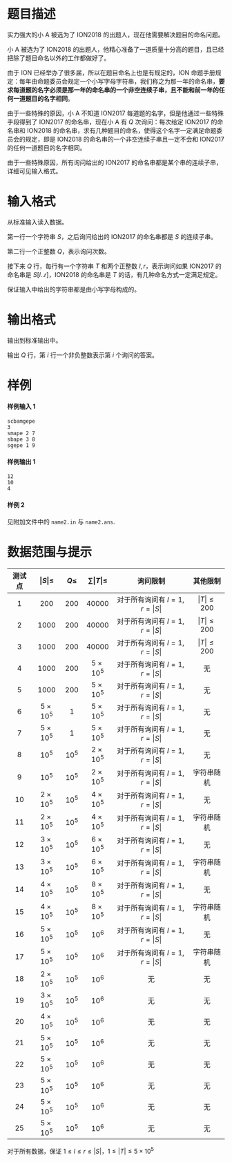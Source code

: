 
# 题目描述

实力强大的小 A 被选为了 ION2018 的出题人，现在他需要解决题目的命名问题。

小 A 被选为了 ION2018 的出题人，他精心准备了一道质量十分高的题目，且已经把除了题目命名以外的工作都做好了。

由于 ION 已经举办了很多届，所以在题目命名上也是有规定的，ION 命题手册规定：每年由命题委员会规定一个小写字母字符串，我们称之为那一年的命名串，**要求每道题的名字必须是那一年的命名串的一个非空连续子串，且不能和前一年的任何一道题目的名字相同**。

由于一些特殊的原因，小 A 不知道 ION2017 每道题的名字，但是他通过一些特殊手段得到了 ION2017 的命名串，现在小 A 有 $Q$ 次询问：每次给定 ION2017 的命名串和 ION2018 的命名串，求有几种题目的命名，使得这个名字一定满足命题委员会的规定，即是 ION2018 的命名串的一个非空连续子串且一定不会和 ION2017 的任何一道题目的名字相同。

由于一些特殊原因，所有询问给出的 ION2017 的命名串都是某个串的连续子串，详细可见输入格式。

# 输入格式

从标准输入读入数据。

第一行一个字符串 $S$，之后询问给出的 ION2017 的命名串都是 $S$ 的连续子串。

第二行一个正整数 $Q$，表示询问次数。

接下来 $Q$ 行，每行有一个字符串 $T$ 和两个正整数 $l, r$，表示询问如果 ION2017 的命名串是 $S[l..r]$，ION2018 的命名串是 $T$ 的话，有几种命名方式一定满足规定。

保证输入中给出的字符串都是由小写字母构成的。

# 输出格式

输出到标准输出中。

输出 $Q$ 行，第 $i$ 行一个非负整数表示第 $i$ 个询问的答案。

# 样例

#### 样例输入 1

```plain
scbamgepe
3
smape 2 7
sbape 3 8
sgepe 1 9
```

#### 样例输出 1

```plain
12
10
4
```

#### 样例 2
见附加文件中的 `name2.in` 与 `name2.ans`.

# 数据范围与提示

<!-- BEGIN: Migrated markdown table -->

| 测试点 | $\lvert S \rvert \leq$ | $Q \leq$ | $\sum \lvert T \rvert \leq$ | 询问限制 | 其他限制 |
|:-:|:-:|:-:|:-:|:-:|:-:|
| 1 | $200$ | $200$ | $40000$ | 对于所有询问有 $l = 1, r = \lvert S \rvert$ | $\lvert T \rvert \leq 200$ |
| 2 | $1000$ | $200$ | $40000$ | 对于所有询问有 $l = 1, r = \lvert S \rvert$ | $\lvert T \rvert \leq 200$ |
| 3 | $1000$ | $200$ | $40000$ | 对于所有询问有 $l = 1, r = \lvert S \rvert$ | $\lvert T \rvert \leq 200$ |
| 4 | $1000$ | $200$ | $5 \times 10^5$ | 对于所有询问有 $l = 1, r = \lvert S \rvert$ | 无 |
| 5 | $1000$ | $200$ | $5 \times 10^5$ | 对于所有询问有 $l = 1, r = \lvert S \rvert$ | 无 |
| 6 | $5 \times 10^5$ | $1$ | $5 \times 10^5$ | 对于所有询问有 $l = 1, r = \lvert S \rvert$ | 无 |
| 7 | $5 \times 10^5$ | $1$ | $5 \times 10^5$ | 对于所有询问有 $l = 1, r = \lvert S \rvert$ | 无 |
| 8 | $10^5$ | $10^5$ | $2 \times 10^5$ | 对于所有询问有 $l = 1, r = \lvert S \rvert$ | 无 |
| 9 | $10^5$ | $10^5$ | $2 \times 10^5$ | 对于所有询问有 $l = 1, r = \lvert S \rvert$ | 字符串随机 |
| 10 | $2 \times 10^5$ | $10^5$ | $4 \times 10^5$ | 对于所有询问有 $l = 1, r = \lvert S \rvert$ | 无 |
| 11 | $2 \times 10^5$ | $10^5$ | $4 \times 10^5$ | 对于所有询问有 $l = 1, r = \lvert S \rvert$ | 字符串随机 |
| 12 | $3 \times 10^5$ | $10^5$ | $6 \times 10^5$ | 对于所有询问有 $l = 1, r = \lvert S \rvert$ | 无 |
| 13 | $3 \times 10^5$ | $10^5$ | $6 \times 10^5$ | 对于所有询问有 $l = 1, r = \lvert S \rvert$ | 字符串随机 |
| 14 | $4 \times 10^5$ | $10^5$ | $8 \times 10^5$ | 对于所有询问有 $l = 1, r = \lvert S \rvert$ | 无 |
| 15 | $4 \times 10^5$ | $10^5$ | $8 \times 10^5$ | 对于所有询问有 $l = 1, r = \lvert S \rvert$ | 字符串随机 |
| 16 | $5 \times 10^5$ | $10^5$ | $10^6$ | 对于所有询问有 $l = 1, r = \lvert S \rvert$ | 无 |
| 17 | $5 \times 10^5$ | $10^5$ | $10^6$ | 对于所有询问有 $l = 1, r = \lvert S \rvert$ | 字符串随机 |
| 18 | $2 \times 10^5$ | $10^5$ | $10^6$ | 无 | 无 |
| 19 | $3 \times 10^5$ | $10^5$ | $10^6$ | 无 | 无 |
| 20 | $4 \times 10^5$ | $10^5$ | $10^6$ | 无 | 无 |
| 21 | $5 \times 10^5$ | $10^5$ | $10^6$ | 无 | 无 |
| 22 | $5 \times 10^5$ | $10^5$ | $10^6$ | 无 | 无 |
| 23 | $5 \times 10^5$ | $10^5$ | $10^6$ | 无 | 无 |
| 24 | $5 \times 10^5$ | $10^5$ | $10^6$ | 无 | 无 |
| 25 | $5 \times 10^5$ | $10^5$ | $10^6$ | 无 | 无 |

<!-- Migrated from original HTML table:
<table><thead>
<tr>
<th style='text-align:center'>测试点</th><th style='text-align:center'>$\lvert S \rvert \leq$ </th><th style='text-align:center'>$Q \leq$ </th><th style='text-align:center'>$\sum \lvert T \rvert \leq$ </th><th style='text-align:center'>询问限制</th><th style='text-align:center'>其他限制</th></tr>
</thead><tbody>
<tr>
<td style='text-align:center'>1</td><td style='text-align:center'>$200$ </td><td style='text-align:center' rowspan='5'>$200$ </td><td style='text-align:center' rowspan='3'>$40000$ </td><td style='text-align:center' rowspan='17'>对于所有询问有 $l = 1, r = \lvert S \rvert$ </td><td style='text-align:center' rowspan='3'>$\lvert T \rvert \leq 200$ </td></tr>
<tr>
<td style='text-align:center'>2</td><td style='text-align:center' rowspan='4'>$1000$ </td></tr>
<tr>
<td style='text-align:center'>3</td></tr>
<tr>
<td style='text-align:center'>4</td><td style='text-align:center' rowspan='4'>$5 \times 10^5$ </td><td style='text-align:center' rowspan='5'>无</td></tr>
<tr>
<td style='text-align:center'>5</td></tr>
<tr>
<td style='text-align:center'>6</td><td style='text-align:center' rowspan='2'>$5 \times 10^5$ </td><td style='text-align:center' rowspan='2'>$1$ </td></tr>
<tr>
<td style='text-align:center'>7</td></tr>
<tr>
<td style='text-align:center'>8</td><td style='text-align:center' rowspan='2'>$10^5$ </td><td style='text-align:center' rowspan='18'>$10^5$ </td><td style='text-align:center' rowspan='2'>$2 \times 10^5$ </td></tr>
<tr>
<td style='text-align:center'>9</td><td style='text-align:center'>字符串随机</td></tr>
<tr>
<td style='text-align:center'>10</td><td style='text-align:center' rowspan='2'>$2 \times 10^5$ </td><td style='text-align:center' rowspan='2'>$4 \times 10^5$ </td><td style='text-align:center'>无</td></tr>
<tr>
<td style='text-align:center'>11</td><td style='text-align:center'>字符串随机</td></tr>
<tr>
<td style='text-align:center'>12</td><td style='text-align:center' rowspan='2'>$3 \times 10^5$ </td><td style='text-align:center' rowspan='2'>$6 \times 10^5$ </td><td style='text-align:center'>无</td></tr>
<tr>
<td style='text-align:center'>13</td><td style='text-align:center'>字符串随机</td></tr>
<tr>
<td style='text-align:center'>14</td><td style='text-align:center' rowspan='2'>$4 \times 10^5$ </td><td style='text-align:center' rowspan='2'>$8 \times 10^5$ </td><td style='text-align:center'>无</td></tr>
<tr>
<td style='text-align:center'>15</td><td style='text-align:center'>字符串随机</td></tr>
<tr>
<td style='text-align:center'>16</td><td style='text-align:center' rowspan='2'>$5 \times 10^5$ </td><td style='text-align:center' rowspan='10'>$10^6$ </td><td style='text-align:center'>无</td></tr>
<tr>
<td style='text-align:center'>17</td><td style='text-align:center'>字符串随机</td></tr>
<tr>
<td style='text-align:center'>18</td><td style='text-align:center'>$2 \times 10^5$ </td><td style='text-align:center' rowspan='8'>无</td><td style='text-align:center' rowspan='8'>无</td></tr>
<tr>
<td style='text-align:center'>19</td><td style='text-align:center'>$3 \times 10^5$ </td></tr>
<tr>
<td style='text-align:center'>20</td><td style='text-align:center'>$4 \times 10^5$ </td></tr>
<tr>
<td style='text-align:center'>21</td><td style='text-align:center' rowspan='5'>$5 \times 10^5$ </td></tr>
<tr>
<td style='text-align:center'>22</td></tr>
<tr>
<td style='text-align:center'>23</td></tr>
<tr>
<td style='text-align:center'>24</td></tr>
<tr>
<td style='text-align:center'>25</td></tr>
</tbody></table>
-->

<!-- END: Migrated markdown table -->

对于所有数据，保证 $1 \leq l \leq r \leq \lvert S \rvert$，$1 \leq \lvert T \rvert \leq 5 \times 10^5$

